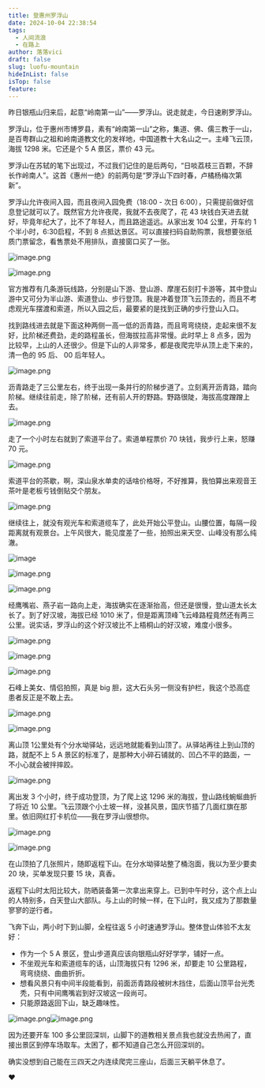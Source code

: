 ```yaml
---
title: 登惠州罗浮山
date: 2024-10-04 22:38:54
tags:
  - 人间流浪
  - 在路上
author: 落落vici
draft: false
slug: luofu-mountain
hideInList: false
isTop: false
feature:
---
```

昨日银瓶山归来后，起意“岭南第一山”——罗浮山。说走就走，今日速刷罗浮山。

罗浮山，位于惠州市博罗县，素有“岭南第一山”之称，集道、佛、儒三教于一山，是百粤群山之祖和岭南道教文化的发祥地，中国道教十大名山之一。主峰飞云顶，海拔 1298 米。它还是个 5 A 景区，票价 43 元。

罗浮山在苏轼的笔下出现过，不过我们记住的是后两句，“日啖荔枝三百颗，不辞长作岭南人”。这首《惠州一绝》的前两句是“罗浮山下四时春，卢橘杨梅次第新”。

罗浮山允许夜间入园，而且夜间入园免费（18:00 - 次日 6:00），只需提前做好信息登记就可以了。既然官方允许夜爬，我就不去夜爬了，花 43 块钱白天进去就好，毕竟年纪大了，比不了年轻人，而且路途遥远。从家出发 104 公里，开车约 1 个半小时，6:30启程，不到 8 点抵达景区。可以直接扫码自助购票，我想要张纸质门票留念，看售票处不用排队，直接窗口买了一张。

![image.png](https://img.hux.ink/image/2024/10/202410042206847.png)

![image.png](https://img.hux.ink/image/2024/10/202410042219349.png)

官方推荐有几条游玩线路，分别是山下游、登山游、摩崖石刻打卡游等，其中登山游中又可分为半山游、索道登山、步行登顶。我是冲着登顶飞云顶去的，而且不考虑观光车摆渡和索道，所以入园之后，最要紧的是找到正确的步行登山入口。

找到路线进去就是下面这种两侧一高一低的沥青路，而且弯弯绕绕，走起来很不友好，比阶梯还费劲，走的路程虽长，但海拔拉高非常慢。此时早上 8 点多，因为比较早，上山的人还很少。但是下山的人非常多，都是夜爬完毕从顶上走下来的，清一色的 95 后、 00 后年轻人。

![image.png](https://img.hux.ink/image/2024/10/202410042221585.png)

沥青路走了三公里左右，终于出现一条并行的阶梯步道了。立刻离开沥青路，踏向阶梯。继续往前走，除了阶梯，还有前人开的野路。野路很陡，海拔高度蹭蹭上去。

![image.png](https://img.hux.ink/image/2024/10/202410042229590.png)

走了一个小时左右就到了索道平台了。索道单程票价 70 块钱，我步行上来，怒赚 70 元。

![image.png](https://img.hux.ink/image/2024/10/202410042232817.png)

索道平台的茶歇，啊，深山泉水单卖的话啥价格呀，不好推算，我怕算出来观音王茶叶是老板亏钱倒贴交个朋友。

![image.png](https://img.hux.ink/image/2024/10/202410042235964.png)

继续往上，就没有观光车和索道缆车了，此处开始公平登山。山腰位置，每隔一段距离就有观景台。上午风很大，能见度差了一些，拍照出来天空、山峰没有那么纯澈。

![image](https://img.hux.ink/image/2024/10/202410042303956.JPG)


![image.png](https://img.hux.ink/image/2024/10/202410042242333.png)

![image.png](https://img.hux.ink/image/2024/10/202410042310450.png)

经鹰嘴岩、燕子岩一路向上走，海拔确实在逐渐抬高，但还是很慢，登山道太长太长了。到了好汉坡，海拔已经 1010 米了，但是距离顶峰飞云峰路程竟然还有两三公里。说实话，罗浮山的这个好汉坡比不上梧桐山的好汉坡，难度小很多。

![image.png](https://img.hux.ink/image/2024/10/202410042317043.png)

![image.png](https://img.hux.ink/image/2024/10/202410042318221.png)

![image.png](https://img.hux.ink/image/2024/10/202410042319704.png)

石峰上美女、情侣拍照，真是 big 胆，这大石头另一侧没有护栏，我这个恐高症患者反正是不敢上去。

![image.png](https://img.hux.ink/image/2024/10/202410042321508.png)

![image.png](https://img.hux.ink/image/2024/10/202410042321416.png)

离山顶 1公里处有个分水坳驿站，远远地就能看到山顶了。从驿站再往上到山顶的路，就配不上 5 A 景区的标准了，是那种大小碎石铺就的、凹凸不平的路面，一不小心就会被拌摔跤。

![image.png](https://img.hux.ink/image/2024/10/202410042324352.png)

离出发 3 个小时，终于成功登顶，为了爬上这 1296 米的海拔，登山路线蜿蜒曲折了将近 10 公里。飞云顶跟个小土坡一样，没甚风景，国庆节插了几面红旗在那里。依旧网红打卡机位——我在罗浮山很想你。

![image.png](https://img.hux.ink/image/2024/10/202410042332455.png)

![image.png](https://img.hux.ink/image/2024/10/202410042335006.png)

在山顶拍了几张照片，随即返程下山。在分水坳驿站整了桶泡面，我以为至少要卖 20 块，买单发现只要 15 块，真香。

返程下山时太阳比较大，防晒装备第一次拿出来穿上。已到中午时分，这个点上山的人特别多，白天登山大部队。与上山的时候一样，在下山时，我又成为了那数量寥寥的逆行者。

飞奔下山，两小时下到山脚，全程往返 5 小时速通罗浮山。整体登山体验不太友好：
- 作为一个 5 A 景区，登山步道真应该向银瓶山好好学学，铺好一点。
- 不坐观光车和索道缆车的话，山顶海拔只有 1296 米，却要走 10 公里路程，弯弯绕绕、曲曲折折。
- 想看风景只有中间半段能看到，前面沥青路段被树木挡住，后面山顶平台光秃秃，只有中间鹰嘴岩到好汉坡这一段尚可。
- 只能原路返回下山，缺乏趣味性。

![image.png](https://img.hux.ink/image/2024/10/202410050021128.png)![image.png](https://img.hux.ink/image/2024/10/202410050022483.png)



因为还要开车 100 多公里回深圳，山脚下的道教相关景点我也就没去热闹了，直接出景区到停车场取车。太困了，都不知道自己怎么开回深圳的。

确实没想到自己能在三四天之内连续爬完三座山，后面三天躺平休息了。

❤